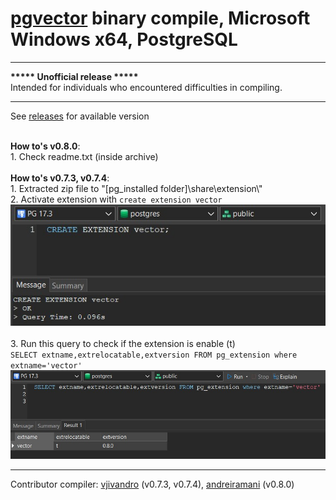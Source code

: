 # [pgvector](https://github.com/pgvector/pgvector) binary compile, Microsoft Windows x64, PostgreSQL
<hr>
<b>***** Unofficial release *****</b>
<br>Intended for individuals who encountered difficulties in compiling.<br>
<hr>
See <a href="https://github.com/andreiramani/pgvector_pgsql_windows/releases">releases</a> for available version
<br><br><p></p>
<b>How to's v0.8.0</b>:
<br>
1. Check readme.txt (inside archive)<br>
<br>
<b>How to's v0.7.3, v0.7.4</b>:
<br>
1. Extracted zip file to "[pg_installed folder]\share\extension\"<br>
2. Activate extension with <code>create extension vector</code>
<br>
<a href="https://www.navicat.com/en/products/navicat-premium">
    <img src="img/01-create_extension.jpg" alt="Screenshot made with Navicat Premium">
</a><br><br>
3. Run this query to check if the extension is enable (t) <br> <code>SELECT extname,extrelocatable,extversion FROM pg_extension where extname='vector'</code>
<br>
<a href="https://www.navicat.com/en/products/navicat-premium">
    <img src="img/02-check_extension.jpg" alt="Screenshot made with Navicat Premium">
</a>

<p></p>
<hr>
Contributor compiler: <a href="https://github.com/vjivandro">vjivandro</a> (v0.7.3, v0.7.4), <a href="https://github.com/andreiramani">andreiramani</a> (v0.8.0)
